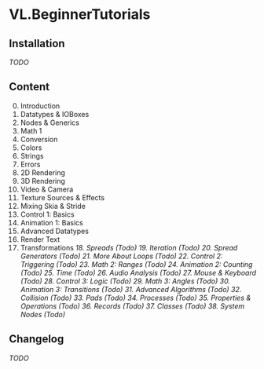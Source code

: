 # VL.BeginnerTutorials

## Installation
*TODO*

## Content
0. Introduction
1. Datatypes & IOBoxes
2. Nodes & Generics
3. Math 1
4. Conversion
5. Colors
6. Strings
7. Errors
8. 2D Rendering
9. 3D Rendering
10. Video & Camera
11. Texture Sources & Effects
12. Mixing Skia & Stride
13. Control 1: Basics
14. Animation 1: Basics
15. Advanced Datatypes
16. Render Text
17. Transformations
*18. Spreads (Todo)*
*19. Iteration (Todo)*
*20. Spread Generators (Todo)*
*21. More About Loops (Todo)*
*22. Control 2: Triggering (Todo)*
*23. Math 2: Ranges (Todo)*
*24. Animation 2: Counting (Todo)*
*25. Time (Todo)*
*26. Audio Analysis (Todo)*
*27. Mouse & Keyboard (Todo)*
*28. Control 3: Logic (Todo)*
*29. Math 3: Angles (Todo)*
*30. Animation 3: Transitions (Todo)*
*31. Advanced Algorithms (Todo)*
*32. Collision (Todo)*
*33. Pads (Todo)*
*34. Processes (Todo)*
*35. Properties & Operations (Todo)*
*36. Records (Todo)*
*37. Classes (Todo)*
*38. System Nodes (Todo)*


## Changelog
*TODO*
